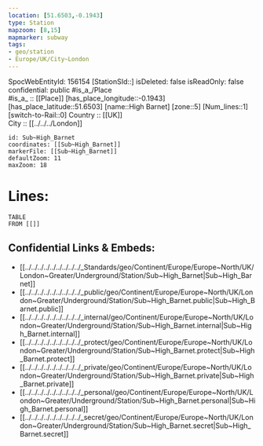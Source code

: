 ```yaml
---
location: [51.6503,-0.1943] 
type: Station 
mapzoom: [8,15] 
mapmarker: subway 
tags:
- geo/station
- Europe/UK/City~London
---
```

SpocWebEntityId: 156154
[StationSId::] 
isDeleted: false
isReadOnly: false
confidential: public
#is_a_/Place  
#is_a_ :: [[Place]] 
[has_place_longitude::-0.1943] 
[has_place_latitude::51.6503] 
[name::High Barnet] 
[zone::5] 
[Num_lines::1] 
[switch-to-Rail::0] 
Country :: [[UK]]  
City :: [[../../../London]]  


```leaflet
id: Sub~High_Barnet
coordinates: [[Sub~High_Barnet]] 
markerFile: [[Sub~High_Barnet]] 
defaultZoom: 11 
maxZoom: 18
```


# Lines: 
```dataview
TABLE 
FROM [[]] 
```

## Confidential Links & Embeds: 
- [[../../../../../../../../../_Standards/geo/Continent/Europe/Europe~North/UK/London~Greater/Underground/Station/Sub~High_Barnet|Sub~High_Barnet]] 
- [[../../../../../../../../../_public/geo/Continent/Europe/Europe~North/UK/London~Greater/Underground/Station/Sub~High_Barnet.public|Sub~High_Barnet.public]] 
- [[../../../../../../../../../_internal/geo/Continent/Europe/Europe~North/UK/London~Greater/Underground/Station/Sub~High_Barnet.internal|Sub~High_Barnet.internal]] 
- [[../../../../../../../../../_protect/geo/Continent/Europe/Europe~North/UK/London~Greater/Underground/Station/Sub~High_Barnet.protect|Sub~High_Barnet.protect]] 
- [[../../../../../../../../../_private/geo/Continent/Europe/Europe~North/UK/London~Greater/Underground/Station/Sub~High_Barnet.private|Sub~High_Barnet.private]] 
- [[../../../../../../../../../_personal/geo/Continent/Europe/Europe~North/UK/London~Greater/Underground/Station/Sub~High_Barnet.personal|Sub~High_Barnet.personal]] 
- [[../../../../../../../../../_secret/geo/Continent/Europe/Europe~North/UK/London~Greater/Underground/Station/Sub~High_Barnet.secret|Sub~High_Barnet.secret]] 
